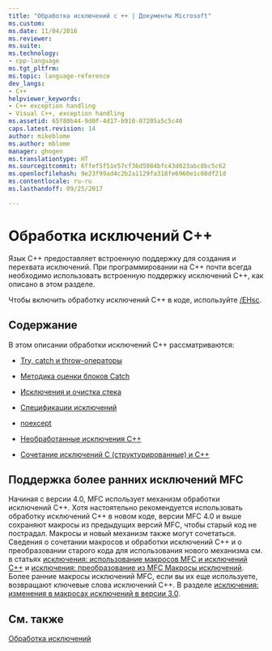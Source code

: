 ```yaml
---
title: "Обработка исключений с ++ | Документы Microsoft"
ms.custom: 
ms.date: 11/04/2016
ms.reviewer: 
ms.suite: 
ms.technology:
- cpp-language
ms.tgt_pltfrm: 
ms.topic: language-reference
dev_langs:
- C++
helpviewer_keywords:
- C++ exception handling
- Visual C++, exception handling
ms.assetid: 65f80b44-9d0f-4d17-b910-07205a5c5c40
caps.latest.revision: 14
author: mikeblome
ms.author: mblome
manager: ghogen
ms.translationtype: HT
ms.sourcegitcommit: 6ffef5f51e57cf36d5984bfc43d023abc8bc5c62
ms.openlocfilehash: 9e23f99ad4c2b2a1129fa318fe6960e1c08df21d
ms.contentlocale: ru-ru
ms.lasthandoff: 09/25/2017

---
```

# <a name="c-exception-handling"></a>Обработка исключений С++
Язык C++ предоставляет встроенную поддержку для создания и перехвата исключений. При программировании на C++ почти всегда необходимо использовать встроенную поддержку исключений C++, как описано в этом разделе.  
  
 Чтобы включить обработку исключений C++ в коде, используйте [/EHsc](../build/reference/eh-exception-handling-model.md).  
  
## <a name="in-this-section"></a>Содержание  
 В этом описании обработки исключений C++ рассматриваются:  
  
-   [Try, catch и throw-операторы](../cpp/try-throw-and-catch-statements-cpp.md)  
  
-   [Методика оценки блоков Catch](../cpp/how-catch-blocks-are-evaluated-cpp.md)  
  
-   [Исключения и очистка стека](../cpp/exceptions-and-stack-unwinding-in-cpp.md)  
  
-   [Спецификации исключений](../cpp/exception-specifications-throw-cpp.md)  
  
-   [noexcept](../cpp/noexcept-cpp.md)  
  
-   [Необработанные исключения C++](../cpp/unhandled-cpp-exceptions.md)  
  
-   [Сочетание исключений C (структурированные) и C++](../cpp/mixing-c-structured-and-cpp-exceptions.md)  
  
## <a name="support-for-earlier-mfc-exceptions"></a>Поддержка более ранних исключений MFC  
 Начиная с версии 4.0, MFC использует механизм обработки исключений C++. Хотя настоятельно рекомендуется использовать обработку исключений C++ в новом коде, версии MFC 4.0 и выше сохраняют макросы из предыдущих версий MFC, чтобы старый код не пострадал. Макросы и новый механизм также могут сочетаться. Сведения о сочетании макросов и обработки исключений C++ и о преобразовании старого кода для использования нового механизма см. в статьях [исключения: использование макросов MFC и исключений C++](../mfc/exceptions-using-mfc-macros-and-cpp-exceptions.md) и [исключения: преобразование из MFC Макросы исключений](../mfc/exceptions-converting-from-mfc-exception-macros.md). Более ранние макросы исключений MFC, если вы их еще используете, возвращают ключевые слова исключений C++. В разделе [исключения: изменения в макросах исключений в версии 3.0](../mfc/exceptions-changes-to-exception-macros-in-version-3-0.md).  
  
## <a name="see-also"></a>См. также  
 [Обработка исключений](../cpp/exception-handling-in-visual-cpp.md)
